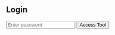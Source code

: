 <!DOCTYPE html>
<html lang="en">
<head>
  <meta charset="UTF-8" />
  <meta name="viewport" content="width=device-width,initial-scale=1" />
  <title>Deriv Digit Flow Analysis Tool</title>
  <meta name="description" content="Deriv Digit Flow Analysis Tool - Expert trading analysis for digits flow.">
  <meta name="keywords" content="Deriv, Digit Analysis, Trading, Flow Analysis, Tool, Expert Trader">
  <link rel="stylesheet" href="style.css" />
  <script src="https://cdn.jsdelivr.net/npm/chart.js"></script>
</head>
<body>
  <!-- Loader -->
  <div id="loader" class="loader-overlay">
    <div class="loader-circle">
      <div class="loader-track"></div>
      <div class="loader-arc"></div>
    </div>
  </div>
  <!-- Login Form -->
  <div class="login-overlay" id="loginOverlay">
    <form id="loginForm" class="login-form">
      <h2>Login</h2>
      <input type="password" id="passwordInput" placeholder="Enter password" required />
      <button type="submit">Access Tool</button>
      <div id="loginError" class="error"></div>
    </form>
  </div>
  <div class="container" id="mainContainer" style="display:none;">
    <div class="header">
      <h1><span class="highlight">Deriv Digit Flow</span> Analysis Tool</h1>
      <button class="logout-btn" id="logoutBtn">Logout</button>
      <button class="connector-btn">Deriv Connector</button>
    </div>
    <!-- Main App Content -->
    <div id="appContent">
      <p>Welcome to Deriv Digit Flow Analysis Tool. (Main app features go here.)</p>
      <!-- You can add charts, search fields, and more here -->
    </div>
  </div>
  <script src="app.js"></script>
</body>
</html>
